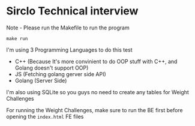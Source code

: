 # Sirclo Technical interview

Note - Please run the Makefile to run the program

`make run` 

I'm using 3 Programming Languages to do this test
- C++ (Because It's more convinient to do OOP stuff with C++, and Golang doesn't support OOP)
- JS (Fetching golang gerver side API)
- Golang (Server Side)

I'm also using SQLite so you guys no need to create any tables for Weight Challenges

For running the Weight Challenges, make sure to run the BE first before opening the `index.html` FE files
